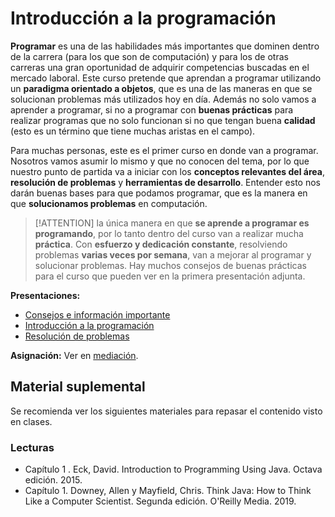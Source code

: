 # Introducción a la programación

**Programar** es una de las habilidades más importantes que dominen dentro de la carrera (para los que son de computación) y para los de otras carreras una gran oportunidad de adquirir competencias buscadas en el mercado laboral. Este curso pretende que aprendan a programar utilizando un **paradigma orientado a objetos**, que es una de las maneras en que se solucionan problemas más utilizados hoy en día. Además no solo vamos a aprender a programar, si no a programar con **buenas prácticas** para realizar programas que no solo funcionan si no que tengan buena **calidad** (esto es un término que tiene muchas aristas en el campo).

Para muchas personas, este es el primer curso en donde van a programar. Nosotros vamos asumir lo mismo y que no conocen del tema, por lo que nuestro punto de partida va a iniciar con los **conceptos relevantes del área**, **resolución de problemas** y **herramientas de desarrollo**. Entender esto nos darán buenas bases para que podamos programar, que es la manera en que **solucionamos problemas** en computación.

> [!ATTENTION]
> la única manera en que **se aprende a programar es programando**, por lo tanto dentro del curso van a realizar mucha **práctica**. Con **esfuerzo y dedicación constante**, resolviendo problemas **varias veces por semana**, van a mejorar al programar y solucionar problemas. Hay muchos consejos de buenas prácticas para el curso que pueden ver en la primera presentación adjunta.

**Presentaciones:**

- [Consejos e información importante](./pres/00-Tips.pdf)
- [Introducción a la programación](./pres/01-Intro.pdf)
- [Resolución de problemas](./pres/02-Res.pdf)

**Asignación:** Ver en [mediación](https://mv1.mediacionvirtual.ucr.ac.cr/mod/assign/view.php?id=1768906).

## Material suplemental

Se recomienda ver los siguientes materiales para repasar el contenido visto en clases.

### Lecturas

- Capítulo 1 . Eck, David. Introduction to Programming Using Java. Octava edición. 2015.
- Capítulo 1. Downey, Allen y Mayfield, Chris. Think Java: How to Think Like a Computer Scientist. Segunda edición. O'Reilly Media. 2019.
